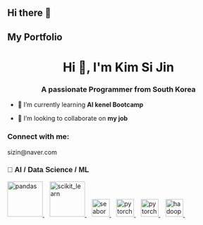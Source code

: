 ## Hi there 👋

## My Portfolio

<h1 align="center">Hi 👋, I'm Kim Si Jin</h1>
<h3 align="center">A passionate Programmer from South Korea</h3>

- 🌱 I’m currently learning **AI kenel Bootcamp**

- 👯 I’m looking to collaborate on **my job**

<h3 align="left">Connect with me:</h3>
<p align="left">sizin@naver.com
</p>

<h3 style="font-family:sans-serif;">🧠 AI / Data Science / ML</h3>
<div>
  <!-- Data Science / ML -->
  <a href="https://pandas.pydata.org/" target="_blank" rel="noreferrer"> <img src="https://perso.univ-lyon1.fr/marc.buffat/COURS/BOOK_OUTILSNUM_HTML/_images/python_pandas.jpg" alt="pandas" width="80" height="80"/><!-- Pandas --> </a>&nbsp&nbsp
  <a href="https://scikit-learn.org/" target="_blank" rel="noreferrer"> <img src="https://upload.wikimedia.org/wikipedia/commons/0/05/Scikit_learn_logo_small.svg" alt="scikit_learn" width="80" height="80"/> <!-- scikit-learn --> </a>&nbsp&nbsp
  <a href="https://seaborn.pydata.org/" target="_blank" rel="noreferrer"> <img src="https://seaborn.pydata.org/_images/logo-mark-lightbg.svg" alt="seaborn" width="40" height="40"/><!-- Seaborn --> </a>&nbsp&nbsp
  <a href="https://pytorch.org/" target="_blank" rel="noreferrer"><img src="https://www.vectorlogo.zone/logos/pytorch/pytorch-icon.svg" alt="pytorch" width="40" height="40"/>  <!-- PyTorch --> </a>&nbsp&nbsp
  <a href="https://www.tensorflow.org" target="_blank" rel="noreferrer"><img src="https://avatars.githubusercontent.com/u/15658638?s=200&v=4" alt="pytorch" width="40" height="40"/><!-- TensorFlow --> </a>&nbsp&nbsp
  <a href="https://hadoop.apache.org/" target="_blank" rel="noreferrer"><img src="https://www.vectorlogo.zone/logos/apache_hadoop/apache_hadoop-icon.svg" alt="hadoop" width="40" height="40"/> <!-- Hadoop --> </a>&nbsp&nbsp
</div>




